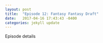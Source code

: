 ```yaml
---
layout: post
title:  "Episode 12: Fantasy Fantasy Draft"
date:   2017-04-16 17:43:43 -0400
categories: jekyll update
---
```

Episode details